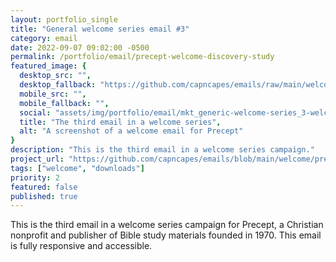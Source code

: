 ```yaml
---
layout: portfolio_single
title: "General welcome series email #3"
category: email
date: 2022-09-07 09:02:00 -0500
permalink: /portfolio/email/precept-welcome-discovery-study
featured_image: {
  desktop_src: "",
  desktop_fallback: "https://github.com/capncapes/emails/raw/main/welcome/assets/precept_mkt_generic-welcome-series_3-discovery-study__journey.jpeg",
  mobile_src: "",
  mobile_fallback: "",
  social: "assets/img/portfolio/email/mkt_generic-welcome-series_3-welcome__journey_1200x630.jpeg",
  title: "The third email in a welcome series",
  alt: "A screenshot of a welcome email for Precept"
}
description: "This is the third email in a welcome series campaign."
project_url: "https://github.com/capncapes/emails/blob/main/welcome/precept_mkt_generic-welcome-series_3-discovery-study__journey.html"
tags: ["welcome", "downloads"]
priority: 2
featured: false
published: true
---
```


This is the third email in a welcome series campaign for Precept, a Christian nonprofit and publisher of Bible study materials founded in 1970. This email is fully responsive and accessible.